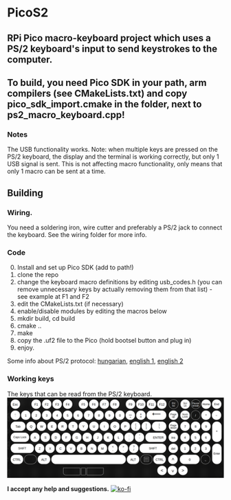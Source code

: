 # PicoS2
## RPi Pico macro-keyboard project which uses a PS/2 keyboard's input to send keystrokes to the computer.

## To build, you need Pico SDK in your path, arm compilers (see CMakeLists.txt) and copy pico_sdk_import.cmake in the folder, next to ps2_macro_keyboard.cpp!

### Notes
The USB functionality works. Note: when multiple keys are pressed on the PS/2 keyboard, the display and the terminal is working correctly, but only 1 USB signal is sent. This is not affecting macro functionality, only means that only 1 macro can be sent at a time.

## Building
### Wiring. 
You need a soldering iron, wire cutter and preferably a PS/2 jack to connect the keyboard.
See the wiring folder for more info.
### Code
0. Install and set up Pico SDK (add to path!)
1. clone the repo
2. change the keyboard macro definitions by editing usb_codes.h (you can remove unnecessary keys by actually removing them from that list) - see example at F1 and F2
3. edit the CMakeLists.txt (if necessary)
4. enable/disable modules by editing the macros below
5. mkdir build, cd build
6. cmake ..
7. make
8. copy the .uf2 file to the Pico (hold bootsel button and plug in)
9. enjoy.

Some info about PS/2 protocol: [hungarian](http://www.vfx.hu/info/atkeyboard.html), [english 1](https://www.avrfreaks.net/sites/default/files/PS2%20Keyboard.pdf), [english 2](https://karooza.net/how-to-interface-a-ps2-keyboard)

### Working keys
The keys that can be read from the PS/2 keyboard.
![Working keys](working_keys.png "Working keys")

**I accept any help and suggestions.**
[![ko-fi](https://ko-fi.com/img/githubbutton_sm.svg)](https://ko-fi.com/Z8Z51YOFC)
